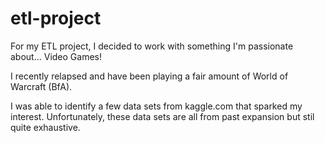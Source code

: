# etl-project

For my ETL project, I decided to work with something I'm passionate about... Video Games! 

I recently relapsed and have been playing a fair amount of World of Warcraft (BfA).

I was able to identify a few data sets from kaggle.com that sparked my interest. Unfortunately, these data sets are all from past expansion but stil quite exhaustive.
